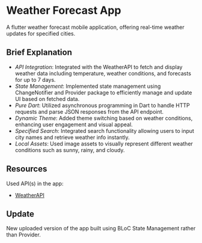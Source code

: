 # Weather Forecast App

A flutter weather forecast mobile application, offering real-time weather updates for specified cities.

## Brief Explanation

- *API Integration*: Integrated with the WeatherAPI to fetch and display weather data including temperature, weather conditions, and forecasts for up to 7 days.
- *State Management*: Implemented state management using ChangeNotifier and Provider package to efficiently manage and update UI based on fetched data.
- *Pure Dart*: Utilized asynchronous programming in Dart to handle HTTP requests and parse JSON responses from the API endpoint.
- *Dynamic Theme*: Added theme switching based on weather conditions, enhancing user engagement and visual appeal.
- *Specified Search*: Integrated search functionality allowing users to input city names and retrieve weather info instantly.
- *Local Assets*: Used image assets to visually represent different weather conditions such as sunny, rainy, and cloudy.

## Resources

Used API(s) in the app:
- [WeatherAPI](https://www.weatherapi.com/)

## Update
New uploaded version of the app built using BLoC State Management rather than Provider.
